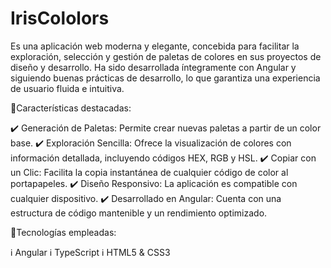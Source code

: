# IrisCololors
 
Es una aplicación web moderna y elegante, concebida para facilitar la exploración, selección y gestión de paletas de colores en sus proyectos de diseño y desarrollo. Ha sido desarrollada íntegramente con Angular y siguiendo buenas prácticas de desarrollo, lo que garantiza una experiencia de usuario fluida e intuitiva.

🌟Características destacadas:

✔️ Generación de Paletas: Permite crear nuevas paletas a partir de un color base.
✔️ Exploración Sencilla: Ofrece la visualización de colores con información detallada, incluyendo códigos HEX, RGB y HSL.
✔️ Copiar con un Clic: Facilita la copia instantánea de cualquier código de color al portapapeles.
✔️ Diseño Responsivo: La aplicación es compatible con cualquier dispositivo.
✔️ Desarrollado en Angular: Cuenta con una estructura de código mantenible y un rendimiento optimizado.

🚀Tecnologías empleadas:

ℹ️ Angular
ℹ️ TypeScript
ℹ️ HTML5 & CSS3